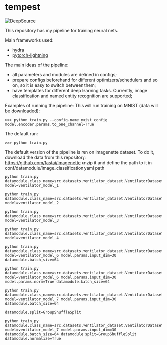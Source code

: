 # tempest

[![DeepSource](https://static.deepsource.io/deepsource-badge-light-mini.svg)](https://deepsource.io/gh/Erlemar/pytorch_tempest/?ref=repository-badge)

This repository has my pipeline for training neural nets.

Main frameworks used:

* [hydra](https://github.com/facebookresearch/hydra)
* [pytorch-lightning](https://github.com/PyTorchLightning/pytorch-lightning)

The main ideas of the pipeline:

* all parameters and modules are defined in configs;
* prepare configs beforehand for different optimizers/schedulers and so on, so it is easy to switch between them;
* have templates for different deep learning tasks. Currently, image classification and named entity recognition are supported;

Examples of running the pipeline:
This will run training on MNIST (data will be downloaded):
```shell
>>> python train.py --config-name mnist_config model.encoder.params.to_one_channel=True
```

The default run:

```shell
>>> python train.py
```

The default version of the pipeline is run on imagenette dataset. To do it, download the data from this repository:
https://github.com/fastai/imagenette
unzip it and define the path to it in conf/datamodule/image_classification.yaml path

```shell
python train.py datamodule.class_name=src.datasets.ventilator_dataset.VentilatorDataset1 model=ventilator_model_1

python train.py datamodule.class_name=src.datasets.ventilator_dataset.VentilatorDataset1 model=ventilator_model_2

python train.py datamodule.class_name=src.datasets.ventilator_dataset.VentilatorDataset2 model=ventilator_model_3

python train.py datamodule.class_name=src.datasets.ventilator_dataset.VentilatorDataset3 model=ventilator_model_4

python train.py datamodule.class_name=src.datasets.ventilator_dataset.VentilatorDataset7 model=ventilator_model_6 model.params.input_dim=30 datamodule.batch_size=64

python train.py datamodule.class_name=src.datasets.ventilator_dataset.VentilatorDataset7 model=ventilator_model_6 model.params.input_dim=30 model.params.norm=True datamodule.batch_size=64

python train.py datamodule.class_name=src.datasets.ventilator_dataset.VentilatorDataset7 model=ventilator_model_7 model.params.input_dim=30 datamodule.batch_size=64

datamodule.split=GroupShuffleSplit

python train.py datamodule.class_name=src.datasets.ventilator_dataset.VentilatorDataset7 model=ventilator_model_7 model.params.input_dim=30 datamodule.batch_size=64 datamodule.split=GroupShuffleSplit datamodule.normalize=True

```